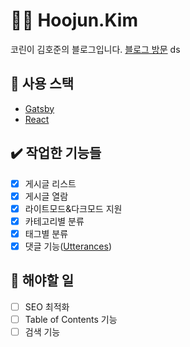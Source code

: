 # :man_technologist: Hoojun.Kim
코린이 김호준의 블로그입니다.
[블로그 방문](https://hoojun.kim/)
ds
## :art: 사용 스택
- [Gatsby](https://www.gatsbyjs.com/)
- [React](https://react.dev/)
## :heavy_check_mark: 작업한 기능들
- [x] 게시글 리스트
- [x] 게시글 열람
- [x] 라이트모드&다크모드 지원
- [x] 카테고리별 분류
- [x] 태그별 분류
- [x] 댓글 기능([Utterances](https://utteranc.es/))
## :memo: 해야할 일
- [ ] SEO 최적화
- [ ] Table of Contents 기능
- [ ] 검색 기능
